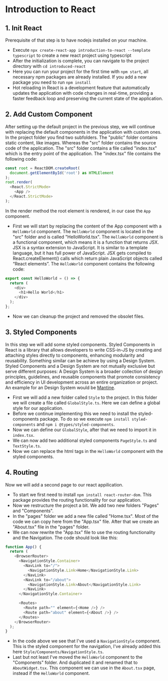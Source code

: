 # Introduction to React
## 1. Init React
Prerequisite of that step is to have nodejs installed on your machine.
- Execute `npx create-react-app introduction-to-react --template typescript` to create a new react project using typescript
- After the initialization is complete, you can navigate to the project directory with `cd introduced-react`
- Here you can run your project for the first time with `npm start`, all necessary npm packages are already installed. If you add a new package you need to run `npm install`
- Hot reloading in React is a development feature that automatically updates the application with code changes in real-time, providing a faster feedback loop and preserving the current state of the application.

## 2. Add Custom Component
After setting up the default project in the previous step, we will continue with replacing the default components in the application with custom ones. In the project folder you find two subfolders. The "public" folder contains static content, like images. Whereas the "src" folder contains the source code of the application. The "src" folder contains a file called "index.tsx" which is the entry point of the application. The "index.tsx" file contains the following code:
```javascript
const root = ReactDOM.createRoot(
  document.getElementById('root') as HTMLElement
);
root.render(
  <React.StrictMode>
    <App />
  </React.StrictMode>
);
```
In the render method the root element is rendered, in our case the `App` component.
- First we will start by replacing the content of the App component with a `HelloWorld` component. The `HelloWorld` component is located in the "src" folder and is called "HelloWorld.tsx". The `HelloWorld` component is a functional component, which means it is a function that returns JSX. JSX is a syntax extension to JavaScript. It is similar to a template language, but it has full power of JavaScript. JSX gets compiled to React.createElement() calls which return plain JavaScript objects called “React elements”. The `HelloWorld` component contains the following code:
```javascript
export const HelloWorld = () => {
  return (
    <div>
      <h1>Hello World</h1>
    </div>
  );
};
```
- Now we can cleanup the project and removed the obsolet files.

## 3. Styled Components
In this step we will add some styled components. Styled Components in React is a library that allows developers to write CSS-in-JS by creating and attaching styles directly to components, enhancing modularity and reusability. Something similar can be achieve by using a Design System. Styled Components and a Design System are not mutually exclusive but serve different purposes: A Design System is a broader collection of design principles, guidelines, and reusable components that promote consistency and efficiency in UI development across an entire organization or project. An example for an Design System would be [Mantine](https://mantine.dev/).
- First we will add a new folder called `Style` to the project. In this folder we will create a file called `GlobalStyle.ts`. Here we can define a global style for our application.
- Before we continue implementing this we need to install the styled-components package. To do so we execute `npm install styled-components` and `npm i @types/styled-components`.
- Now we can define our `GlobalStyle`, after that we need to import it in `index.tsx`.
- We can now add two additional styled components `PageStyle.ts` and `TextStyle.ts`.
- Now we can replace the html tags in the `HelloWorld` component with the styled components.

## 4. Routing
Now we will add a second page to our react appilication.
- To start we first need to install `npm install react-router-dom`. This package provides the routing functionality for our application.
- Now we restructure the project a bit. We add two new folders "Pages" and "Components".
- In the "pages" folder we add a new file called "Home.tsx". Most of the code we can copy here from the "App.tsx" file. After that we create an "About.tsx" file in the "pages" folder.
- We can now rewrite the "App.tsx" file to use the routing functionality and the Navigation. The code should look like this:
```javascript
function App() {
  return (
    <BrowserRouter>
      <NavigationStyle.Container>
        <NavLink to="/">
          <NavigationStyle.Link>Home</NavigationStyle.Link>
        </NavLink>
        <NavLink to="/about">
          <NavigationStyle.Link>About</NavigationStyle.Link>
        </NavLink>
      </NavigationStyle.Container>

      <Routes>
        <Route path="" element={<Home />} />
        <Route path="about" element={<About />} />
      </Routes>
    </BrowserRouter>
  );
}
```
- In the code above we see that I've used a `NavigationStyle` component. This is the styled component for the navigation, I've already added this here `Style/Components/NavigationStyle.ts`.
- Last but not least I've moved the `HelloWorld` component to the "Components" folder. And duplicated it and renamed that to `AboutWidget.tsx`. This component we can use in the `About.tsx` page, instead if the `HelloWorld` component.